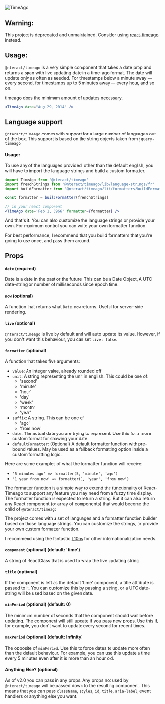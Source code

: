 ![TimeAgo](http://naman.s3.amazonaws.com/react-timeago.png)

## Warning:
  This project is deprecated and unmaintained. Consider using [react-timeago](https://github.com/nmn/react-timeago) instead.

## Usage:

`@nteract/timeago` is a very simple component that takes a date prop and returns a span with live updating date in a time-ago format. The date will update only as often as needed. For timestamps below a minute away — every second, for timestamps up to 5 minutes away — every hour, and so on.

timeago does the minimum amount of updates necessary.

```jsx
<TimeAgo date="Aug 29, 2014" />
```

## Language support

`@nteract/timeago` comes with support for a large number of languages out of the box.
This support is based on the string objects taken from `jquery-timeago`

#### Usage:
To use any of the languages provided, other than the default english, you will have to
import the language strings and build a custom formatter.

```jsx
import TimeAgo from '@nteract/timeago'
import frenchStrings from '@nteract/timeago/lib/language-strings/fr'
import buildFormatter from '@nteract/timeago/lib/formatters/buildFormatter'

const formatter = buildFormatter(frenchStrings)

// in your react component
<TimeAgo date='Feb 1, 1966' formatter={formatter} />
```

And that's it. You can also customize the language strings or provide your own.
For maximum control you can write your own formatter function.

For best performance, I recommend that you build formatters that you're going to use once,
and pass them around.

## Props

#### `date` (required)
Date is a date in the past or the future. This can be a Date Object, A UTC date-string or number of milliseconds since epoch time.

#### `now` (optional)
A function that returns what `Date.now` returns. Useful for server-side rendering.

#### `live` (optional)
`@nteract/timeago` is live by default and will auto update its value. However, if you don't want this behaviour, you can set `live: false`.

#### `formatter` (optional)
A function that takes five arguments:
  - `value`: An integer value, already rounded off
  - `unit`: A string representing the unit in english. This could be one of:
    - 'second'
    - 'minute'
    - 'hour'
    - 'day'
    - 'week'
    - 'month'
    - 'year'
  - `suffix`: A string. This can be one of
    - 'ago'
    - 'from now'
  - `date`: The actual date you are trying to represent. Use this for a more custom format for showing your date.
  - `defaultFormatter`: (Optional) A default formatter function with pre-bound values. May be used as a fallback formatting option inside a custom formatting logic.

Here are some examples of what the formatter function will receive:

- `'5 minutes ago' => formatter(5, 'minute', 'ago')`
- `'1 year from now' => formatter(1, 'year', 'from now')`

The formatter function is a simple way to extend the functionality of React-Timeago to support any feature you may need from a fuzzy time display.
The formatter function is expected to return a string.
But it can also return any React component (or array of components) that would become the child of `@nteract/timeago`

The project comes with a set of languages and a formatter function builder based on those language strings.
You can customize the strings, or provide your own custom formatter function.

I recommend using the fantastic [L10ns](http://l10ns.org) for other internationalization needs.

#### `component` (optional) (default: 'time')
A string of ReactClass that is used to wrap the live updating string

#### `title` (optional)
If the component is left as the default 'time' component, a title attribute is passed to it.
You can customize this by passing a string, or a UTC date-string will be used based on
the given date.

#### `minPeriod` (optional) (default: 0)
The minimum number of seconds that the component should wait before updating. The component will still update if you pass new props.
Use this if, for example, you don't want to update every second for recent times.

#### `maxPeriod` (optional) (default: Infinity)
The opposite of `minPeriod`. Use this to force dates to update more often than the default behaviour.
For example, you can use this update a time every 5 minutes even after it is more than an hour old.

#### Anything Else? (optional)

As of v2.0 you can pass in any props. Any props not used by `@nteract/timeago` will be passed down to the resulting component.
This means that you can pass `className`, `styles`, `id`, `title`, `aria-label`, event handlers or anything else you want.

